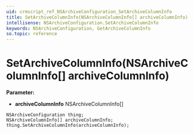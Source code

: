 ```yaml
---
uid: crmscript_ref_NSArchiveConfiguration_SetArchiveColumnInfo
title: SetArchiveColumnInfo(NSArchiveColumnInfo[] archiveColumnInfo)
intellisense: NSArchiveConfiguration.SetArchiveColumnInfo
keywords: NSArchiveConfiguration, GetArchiveColumnInfo
so.topic: reference
---
```


# SetArchiveColumnInfo(NSArchiveColumnInfo[] archiveColumnInfo)

**Parameter:** 
 - **archiveColumnInfo** NSArchiveColumnInfo[]

```crmscript
NSArchiveConfiguration thing;
NSArchiveColumnInfo[] archiveColumnInfo;
thing.SetArchiveColumnInfo(archiveColumnInfo);
```

